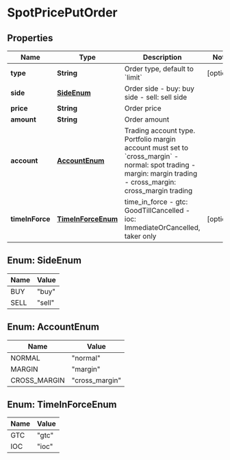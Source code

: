 
# SpotPricePutOrder

## Properties

Name | Type | Description | Notes
------------ | ------------- | ------------- | -------------
**type** | **String** | Order type, default to &#x60;limit&#x60; |  [optional]
**side** | [**SideEnum**](#SideEnum) | Order side  - buy: buy side - sell: sell side | 
**price** | **String** | Order price | 
**amount** | **String** | Order amount | 
**account** | [**AccountEnum**](#AccountEnum) | Trading account type.  Portfolio margin account must set to &#x60;cross_margin&#x60;  - normal: spot trading - margin: margin trading - cross_margin: cross_margin trading  | 
**timeInForce** | [**TimeInForceEnum**](#TimeInForceEnum) | time_in_force  - gtc: GoodTillCancelled - ioc: ImmediateOrCancelled, taker only  |  [optional]

## Enum: SideEnum

Name | Value
---- | -----
BUY | &quot;buy&quot;
SELL | &quot;sell&quot;

## Enum: AccountEnum

Name | Value
---- | -----
NORMAL | &quot;normal&quot;
MARGIN | &quot;margin&quot;
CROSS_MARGIN | &quot;cross_margin&quot;

## Enum: TimeInForceEnum

Name | Value
---- | -----
GTC | &quot;gtc&quot;
IOC | &quot;ioc&quot;

